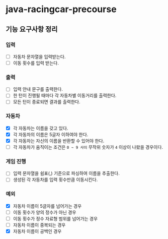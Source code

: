 # java-racingcar-precourse

## 기능 요구사항 정리

### 입력

- [ ] 자동차 문자열을 입력받는다.
- [ ] 이동 횟수를 입력 받는다.

### 출력

- [ ] 입력 안내 문구를 출력한다.
- [ ] 한 턴이 진행될 때마다 각 자동차별 이동거리를 출력한다.
- [ ] 모든 턴이 종료되면 결과를 출력한다.

### 자동차

- [x] 각 자동차는 이름을 갖고 있다.
- [x] 각 자동차의 이름은 5글자 이하여야 한다.
- [x] 각 자동차는 자신의 이름을 반환할 수 있어야 한다.
- [ ] 각 자동차가 움직이는 조건은 `0 ~ 9 사이` 무작위 숫자가 `4` 이상이 나왔을 경우이다.

### 게임 진행

- [ ] 입력 문자열을 쉼표(,) 기준으로 파싱하여 이름을 추출한다.
- [ ] 생성된 각 자동차를 입력 횟수만큼 이동시킨다.

### 예외

- [x] 자동차 이름이 5글자를 넘어가는 경우
- [ ] 이동 횟수가 양의 정수가 아닌 경우
- [ ] 이동 횟수가 정수 자료형 범위를 넘어가는 경우
- [ ] 자동차 이름이 중복되는 경우
- [x] 자동차 이름이 공백인 경우
